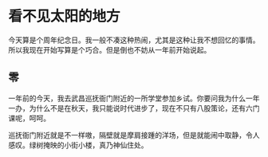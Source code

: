 # 看不见太阳的地方

今天算是个周年纪念日。我一般不凑这种热闹，尤其是这种让我不想回忆的事情。所以我现在开始写算是个巧合。但是倒也不妨从一年前开始说起。

## 零

一年前的今天，我去武昌巡抚衙门附近的一所学堂参加乡试。你要问我为什么一年一办，为什么不是在秋天，我只能说时代进步了，现在不只有八股策论，还有六门课呢，呵呵。

巡抚衙门附近就是不一样嗷，隔壁就是摩肩接踵的洋场，但是就能闹中取静，令人感叹。绿树掩映的小街小楼，真乃神仙住处。

